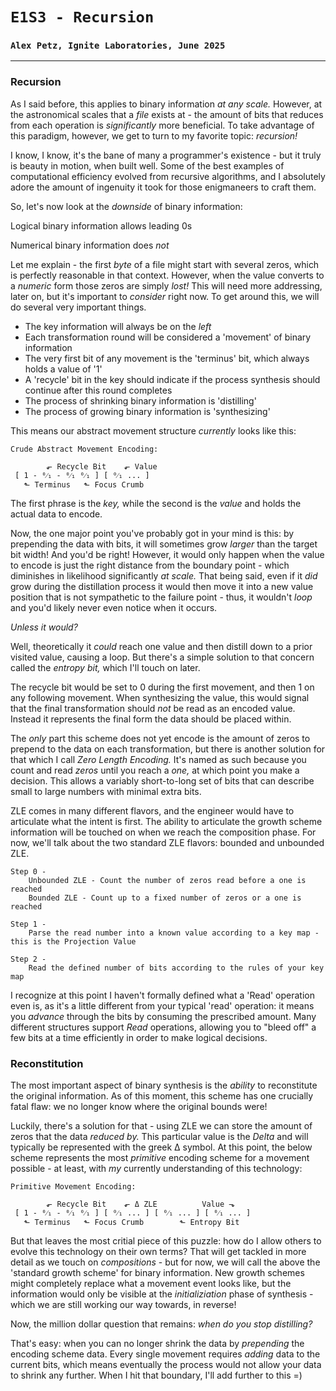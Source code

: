 # `E1S3 - Recursion`
### `Alex Petz, Ignite Laboratories, June 2025`

---

### Recursion
As I said before, this applies to binary information _at any scale._  However, at the astronomical scales that
a _file_ exists at - the amount of bits that reduces from each operation is _significantly_ more beneficial.
To take advantage of this paradigm, however, we get to turn to my favorite topic: _recursion!_

I know, I know, it's the bane of many a programmer's existence - but it truly is beauty in motion, when
built well. Some of the best examples of computational efficiency evolved from recursive algorithms, and
I absolutely adore the amount of ingenuity it took for those enigmaneers to craft them.

So, let's now look at the _downside_ of binary information:

Logical binary information allows leading 0s

Numerical binary information does _not_

Let me explain - the first _byte_ of a file might start with several zeros, which is perfectly reasonable
in that context.  However, when the value converts to a _numeric_ form those zeros are simply _lost!_ This
will need more addressing, later on, but it's important to _consider_ right now.  To get around this, we
will do several very important things.

- The key information will always be on the _left_
- Each transformation round will be considered a 'movement' of binary information
- The very first bit of any movement is the 'terminus' bit, which always holds a value of '1'
- A 'recycle' bit in the key should indicate if the process synthesis should continue after this round completes
- The process of shrinking binary information is 'distilling'
- The process of growing binary information is 'synthesizing'

This means our abstract movement structure *currently* looks like this:

    Crude Abstract Movement Encoding:

            ⬐ Recycle Bit    ⬐ Value               
     [ 1 - ⁰⁄₁ - ⁰⁄₁ ⁰⁄₁ ] [ ⁰⁄₁ ... ] 
       ⬑ Terminus   ⬑ Focus Crumb

The first phrase is the _key,_ while the second is the _value_ and holds the actual data to encode.

Now, the one major point you've probably got in your mind is this: by prepending the data with bits, it will
sometimes grow _larger_ than the target bit width! And you'd be right!  However, it would only happen
when the value to encode is just the right distance from the boundary point - which diminishes in likelihood significantly
_at scale._  That being said, even if it _did_ grow during the distillation process it would then move it into a
new value position that is not sympathetic to the failure point - thus, it wouldn't _loop_ and you'd likely never
even notice when it occurs.

_Unless it would?_

Well, theoretically it _could_ reach one value and then distill down to a prior visited value, causing a loop.
But there's a simple solution to that concern called the _entropy bit,_ which I'll touch on later.

The recycle bit would be set to 0 during the first movement, and then 1 on any following movement.  When synthesizing
the value, this would signal that the final transformation should _not_ be read as an encoded value.  Instead it
represents the final form the data should be placed within.

The _only_ part this scheme does not yet encode is the amount of zeros to prepend to the data on each transformation,
but there is another solution for that which I call _Zero Length Encoding._
It's named as such because you count and read _zeros_ until you reach a _one,_ at which point you make a decision.
This allows a variably short-to-long set of bits that can describe small to large numbers with minimal extra bits.

ZLE comes in many different flavors, and the engineer would have to articulate what the intent is first.
The ability to articulate the growth scheme information will be touched on when we reach the composition phase.
For now, we'll talk about the two standard ZLE flavors: bounded and unbounded ZLE.

    Step 0 -
        Unbounded ZLE - Count the number of zeros read before a one is reached
        Bounded ZLE - Count up to a fixed number of zeros or a one is reached

    Step 1 -
        Parse the read number into a known value according to a key map - this is the Projection Value

    Step 2 -
        Read the defined number of bits according to the rules of your key map

I recognize at this point I haven't formally defined what a 'Read' operation even is, as it's a little different
from your typical 'read' operation:  it means you _advance_ through the bits by consuming the prescribed amount.
Many different structures support _Read_ operations, allowing you to "bleed off" a few bits at a time efficiently
in order to make logical decisions.

### Reconstitution
The most important aspect of binary synthesis is the _ability_ to reconstitute the original information.
As of this moment, this scheme has one crucially fatal flaw: we no longer know where the original bounds were!

Luckily, there's a solution for that - using ZLE we can store the amount of zeros that the data _reduced by._
This particular value is the _Delta_ and will typically be represented with the greek Δ symbol.
At this point, the below scheme represents the most _primitive_ encoding scheme for a movement possible - at
least, with _my_ currently understanding of this technology:

    Primitive Movement Encoding:

            ⬐ Recycle Bit    ⬐ Δ ZLE          Value ⬎ 
     [ 1 - ⁰⁄₁ - ⁰⁄₁ ⁰⁄₁ ] [ ⁰⁄₁ ... ] [ ⁰⁄₁ ... ] [ ⁰⁄₁ ... ] 
       ⬑ Terminus   ⬑ Focus Crumb        ⬑ Entropy Bit

But that leaves the most critial piece of this puzzle: how do I allow others to evolve this technology on their
own terms?
That will get tackled in more detail as we touch on _compositions_ - but for now, we will call the above the
'standard growth scheme' for binary information.
New growth schemes might completely replace what a movement event looks like, but the information would only
be visible at the _initializiation_ phase of synthesis - which we are still working our way towards, in reverse!

Now, the million dollar question that remains: _when do you stop distilling?_

That's easy: when you can no longer shrink the data by _prepending_ the encoding scheme data.  Every single
movement requires _adding_ data to the current bits, which means eventually the process would not allow your
data to shrink any further.  When I hit that boundary, I'll add further to this =)